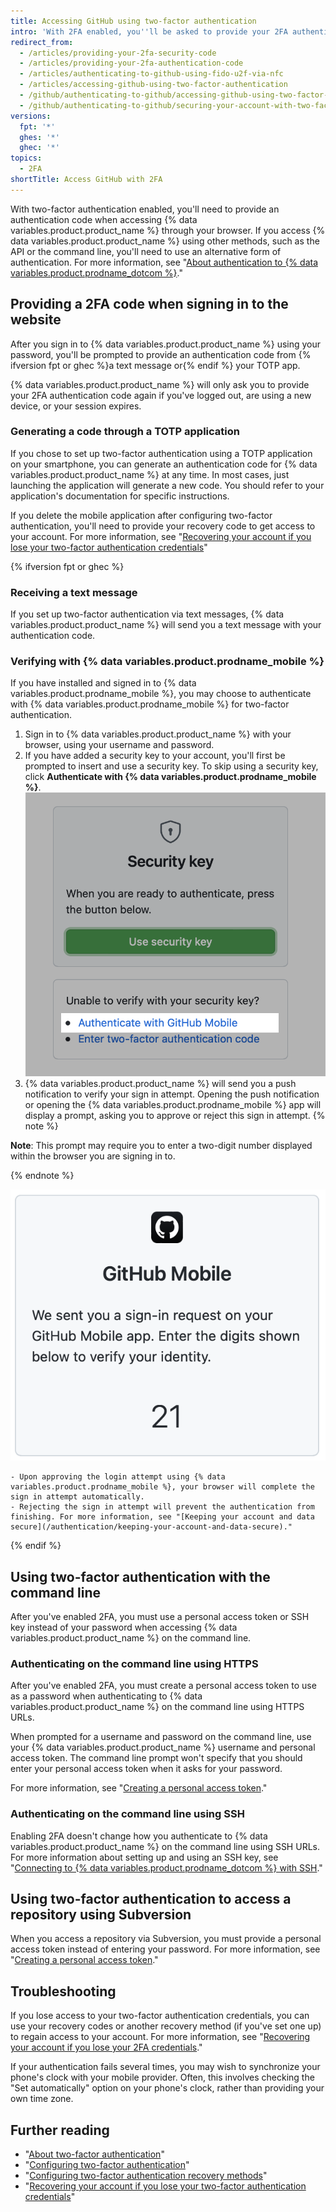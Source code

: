 ```yaml
---
title: Accessing GitHub using two-factor authentication
intro: 'With 2FA enabled, you''ll be asked to provide your 2FA authentication code, as well as your password, when you sign in to {% data variables.product.product_name %}.'
redirect_from:
  - /articles/providing-your-2fa-security-code
  - /articles/providing-your-2fa-authentication-code
  - /articles/authenticating-to-github-using-fido-u2f-via-nfc
  - /articles/accessing-github-using-two-factor-authentication
  - /github/authenticating-to-github/accessing-github-using-two-factor-authentication
  - /github/authenticating-to-github/securing-your-account-with-two-factor-authentication-2fa/accessing-github-using-two-factor-authentication
versions:
  fpt: '*'
  ghes: '*'
  ghec: '*'
topics:
  - 2FA
shortTitle: Access GitHub with 2FA
---
```

With two-factor authentication enabled, you'll need to provide an authentication code when accessing {% data variables.product.product_name %} through your browser. If you access {% data variables.product.product_name %} using other methods, such as the API or the command line, you'll need to use an alternative form of authentication. For more information, see "[About authentication to {% data variables.product.prodname_dotcom %}](/github/authenticating-to-github/about-authentication-to-github)."

## Providing a 2FA code when signing in to the website

After you sign in to {% data variables.product.product_name %} using your password, you'll be prompted to provide an authentication code from {% ifversion fpt or ghec %}a text message or{% endif %} your TOTP app.

{% data variables.product.product_name %} will only ask you to provide your 2FA authentication code again if you've logged out, are using a new device, or your session expires.

### Generating a code through a TOTP application

If you chose to set up two-factor authentication using a TOTP application on your smartphone, you can generate an authentication code for {% data variables.product.product_name %} at any time. In most cases, just launching the application will generate a new code. You should refer to your application's documentation for specific instructions.

If you delete the mobile application after configuring two-factor authentication, you'll need to provide your recovery code to get access to your account. For more information, see "[Recovering your account if you lose your two-factor authentication credentials](/articles/recovering-your-account-if-you-lose-your-2fa-credentials)"

{% ifversion fpt or ghec %}

### Receiving a text message

If you set up two-factor authentication via text messages, {% data variables.product.product_name %} will send you a text message with your authentication code.

### Verifying with {% data variables.product.prodname_mobile %}

If you have installed and signed in to {% data variables.product.prodname_mobile %}, you may choose to authenticate with {% data variables.product.prodname_mobile %} for two-factor authentication.

1. Sign in to {% data variables.product.product_name %} with your browser, using your username and password.
2. If you have added a security key to your account, you'll first be prompted to insert and use a security key. To skip using a security key, click **Authenticate with {% data variables.product.prodname_mobile %}**.
  ![Two-factor authentication challenge on {% data variables.product.product_name %} with "Authenticate with {% data variables.product.prodname_mobile %}" highlighted](/assets/images/help/2fa/2fa-select-mobile.png)
3. {% data variables.product.product_name %} will send you a push notification to verify your sign in attempt. Opening the push notification or opening the {% data variables.product.prodname_mobile %} app will display a prompt, asking you to approve or reject this sign in attempt.
  {% note %}

  **Note**: This prompt may require you to enter a two-digit number displayed within the browser you are signing in to.

  {% endnote %}

  ![Two-factor authentication challenge with {% data variables.product.prodname_mobile %} requiring a two-digit input](/assets/images/help/2fa/2fa-mobile-number-challenge.png)

    - Upon approving the login attempt using {% data variables.product.prodname_mobile %}, your browser will complete the sign in attempt automatically.
    - Rejecting the sign in attempt will prevent the authentication from finishing. For more information, see "[Keeping your account and data secure](/authentication/keeping-your-account-and-data-secure)."

{% endif %}

## Using two-factor authentication with the command line

After you've enabled 2FA, you must use a personal access token or SSH key instead of your password when accessing {% data variables.product.product_name %} on the command line.

### Authenticating on the command line using HTTPS

After you've enabled 2FA, you must create a personal access token to use as a password when authenticating to {% data variables.product.product_name %} on the command line using HTTPS URLs.

When prompted for a username and password on the command line, use your {% data variables.product.product_name %} username and personal access token. The command line prompt won't specify that you should enter your personal access token when it asks for your password.

For more information, see "[Creating a personal access token](/github/authenticating-to-github/creating-a-personal-access-token)."

### Authenticating on the command line using SSH

Enabling 2FA doesn't change how you authenticate to {% data variables.product.product_name %} on the command line using SSH URLs. For more information about setting up and using an SSH key, see "[Connecting to {% data variables.product.prodname_dotcom %} with SSH](/articles/connecting-to-github-with-ssh/)."

## Using two-factor authentication to access a repository using Subversion

When you access a repository via Subversion, you must provide a personal access token instead of entering your password. For more information, see "[Creating a personal access token](/github/authenticating-to-github/creating-a-personal-access-token)."

## Troubleshooting

If you lose access to your two-factor authentication credentials, you can use your recovery codes or another recovery method (if you've set one up) to regain access to your account. For more information, see "[Recovering your account if you lose your 2FA credentials](/articles/recovering-your-account-if-you-lose-your-2fa-credentials)."

If your authentication fails several times, you may wish to synchronize your phone's clock with your mobile provider. Often, this involves checking the "Set automatically" option on your phone's clock, rather than providing your own time zone.

## Further reading

- "[About two-factor authentication](/articles/about-two-factor-authentication)"
- "[Configuring two-factor authentication](/articles/configuring-two-factor-authentication)"
- "[Configuring two-factor authentication recovery methods](/articles/configuring-two-factor-authentication-recovery-methods)"
- "[Recovering your account if you lose your two-factor authentication credentials](/articles/recovering-your-account-if-you-lose-your-2fa-credentials)"
